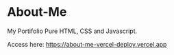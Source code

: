 # About-Me
My Portifolio
Pure HTML, CSS and Javascript.

Access here:
https://about-me-vercel-deploy.vercel.app
